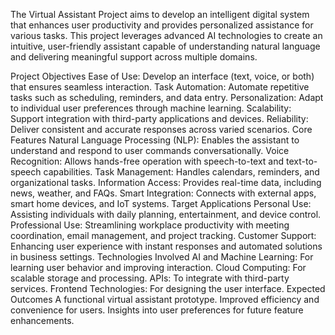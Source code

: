 The Virtual Assistant Project aims to develop an intelligent digital system that enhances user productivity and provides personalized assistance for various tasks. This project leverages advanced AI technologies to create an intuitive, user-friendly assistant capable of understanding natural language and delivering meaningful support across multiple domains.

Project Objectives
Ease of Use: Develop an interface (text, voice, or both) that ensures seamless interaction.
Task Automation: Automate repetitive tasks such as scheduling, reminders, and data entry.
Personalization: Adapt to individual user preferences through machine learning.
Scalability: Support integration with third-party applications and devices.
Reliability: Deliver consistent and accurate responses across varied scenarios.
Core Features
Natural Language Processing (NLP): Enables the assistant to understand and respond to user commands conversationally.
Voice Recognition: Allows hands-free operation with speech-to-text and text-to-speech capabilities.
Task Management: Handles calendars, reminders, and organizational tasks.
Information Access: Provides real-time data, including news, weather, and FAQs.
Smart Integration: Connects with external apps, smart home devices, and IoT systems.
Target Applications
Personal Use: Assisting individuals with daily planning, entertainment, and device control.
Professional Use: Streamlining workplace productivity with meeting coordination, email management, and project tracking.
Customer Support: Enhancing user experience with instant responses and automated solutions in business settings.
Technologies Involved
AI and Machine Learning: For learning user behavior and improving interaction.
Cloud Computing: For scalable storage and processing.
APIs: To integrate with third-party services.
Frontend Technologies: For designing the user interface.
Expected Outcomes
A functional virtual assistant prototype.
Improved efficiency and convenience for users.
Insights into user preferences for future feature enhancements.

